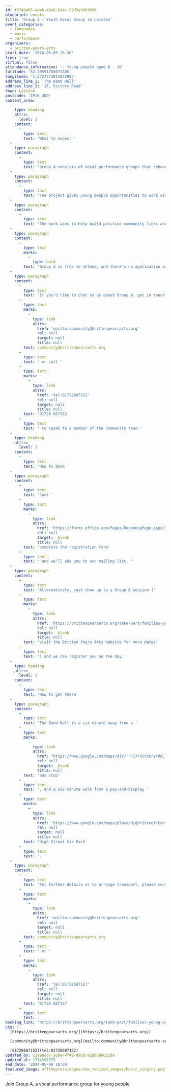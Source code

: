```yaml
---
id: f2748405-ea4b-42e6-814c-56d3e9dd309b
blueprint: events
title: 'Group A - Youth Vocal Group in Leiston'
event_categories:
  - languages
  - music
  - performance
organisers:
  - britten-pears-arts
start_date: '2024-05-09 16:30'
free: true
virtual: false
attendance_information: '- Young people aged 8 - 18'
latitude: '52.20591758071305'
longitude: '1.5727273811032985'
address_line_1: 'The Band Hall'
address_line_2: '17, Victory Road'
town: Leiston
postcode: 'IP16 4DQ'
content_area:
  -
    type: heading
    attrs:
      level: 3
    content:
      -
        type: text
        text: 'What to expect '
  -
    type: paragraph
    content:
      -
        type: text
        text: 'Group A consists of vocal performance groups that rehearse and perform throughout the year. '
  -
    type: paragraph
    content:
      -
        type: text
        text: 'The project gives young people opportunities to work with a wide variety of professional musicians and artists, explore a breadth of musical genres and take part in exciting and creative performances, locally and nationally. '
  -
    type: paragraph
    content:
      -
        type: text
        text: 'The work aims to help build positive community links and raise aspirations for young people.'
  -
    type: paragraph
    content:
      -
        type: text
        marks:
          -
            type: bold
        text: "Group A is free to attend, and there's no application or audition process. New members are always welcome!"
  -
    type: paragraph
    content:
      -
        type: text
        text: "If you'd like to chat to us about Group A, get in touch at "
      -
        type: text
        marks:
          -
            type: link
            attrs:
              href: 'mailto:community@brittenpearsarts.org'
              rel: null
              target: null
              title: null
        text: community@brittenpearsarts.org
      -
        type: text
        text: ' or call '
      -
        type: text
        marks:
          -
            type: link
            attrs:
              href: 'tel:01728687152'
              rel: null
              target: null
              title: null
        text: '01728 687152'
      -
        type: text
        text: ' to speak to a member of the community team.'
  -
    type: heading
    attrs:
      level: 3
    content:
      -
        type: text
        text: 'How to book '
  -
    type: paragraph
    content:
      -
        type: text
        text: 'Just '
      -
        type: text
        marks:
          -
            type: link
            attrs:
              href: 'https://forms.office.com/Pages/ResponsePage.aspx?id=ZwbVcF29fUWihMBpJmH1vDiyLdXvLXlIt9ctjhxLUWFUQVlBUU5JNTk0Rlo2NkdMU1QyMlMyUjZOMSQlQCN0PWcuhttps://forms.office.com/Pages/ResponsePage.aspx?id=ZwbVcF29fUWihMBpJmH1vDiyLdXvLXlIt9ctjhxLUWFUQVlBUU5JNTk0Rlo2NkdMU1QyMlMyUjZOMSQlQCN0PWcu'
              rel: null
              target: _blank
              title: null
        text: 'complete the registration form'
      -
        type: text
        text: " and we'll add you to our mailing list. "
  -
    type: paragraph
    content:
      -
        type: text
        text: 'Alternatively, just show up to a Group A session ('
      -
        type: text
        marks:
          -
            type: link
            attrs:
              href: 'https://brittenpearsarts.org/take-part/families-young-people/group-a'
              rel: null
              target: _blank
              title: null
        text: 'visit the Britten Pears Arts website for more dates'
      -
        type: text
        text: ') and we can register you on the day.'
  -
    type: heading
    attrs:
      level: 3
    content:
      -
        type: text
        text: 'How to get there'
  -
    type: paragraph
    content:
      -
        type: text
        text: 'The Band Hall is a six minute away from a '
      -
        type: text
        marks:
          -
            type: link
            attrs:
              href: "https://www.google.com/maps/dir/''/17+Victory+Rd,+Leiston+IP16+4DQ/@52.205635,1.5714698,17.25z/data=!4m14!4m13!1m5!1m1!1s0x47da278d6a90ee4f:0x1c8327c2bac8a9cc!2m2!1d1.574273!2d52.203373!1m5!1m1!1s0x47da278c4b2e0693:0x78182c3470dcf8ec!2m2!1d1.5726813!2d52.205794!3e2?entry=ttu"
              rel: null
              target: _blank
              title: null
        text: 'bus stop'
      -
        type: text
        text: ', and a six minute walk from a pay-and-display '
      -
        type: text
        marks:
          -
            type: link
            attrs:
              href: 'https://www.google.com/maps/place/High+Street+Car+Park/@52.2054471,1.5776241,18.5z/data=!4m6!3m5!1s0x47da279253c8a65b:0xf8b42b783536f8b!8m2!3d52.2050523!4d1.5785802!16s%2Fg%2F11tjbw6g22'
              rel: null
              target: null
              title: null
        text: 'High Street Car Park'
      -
        type: text
        text: '. '
  -
    type: paragraph
    content:
      -
        type: text
        text: 'For further details or to arrange transport, please contact the Community Team on '
      -
        type: text
        marks:
          -
            type: link
            attrs:
              href: 'mailto:community@brittenpearsarts.org'
              rel: null
              target: null
              title: null
        text: community@brittenpearsarts.org
      -
        type: text
        text: ' or '
      -
        type: text
        marks:
          -
            type: link
            attrs:
              href: 'tel:01728687127'
              rel: null
              target: null
              title: null
        text: '01728 687127'
      -
        type: text
        text: .
booking_link: 'https://brittenpearsarts.org/take-part/families-young-people/group-a'
cta: |-
  [https://brittenpearsarts.org/](https://brittenpearsarts.org/)

  [community@brittenpearsarts.org](mailto:community@brittenpearsarts.org)

  [01728687152](tel:01728687152)
updated_by: c2a9acd7-26be-4f49-89cb-918d0960210a
updated_at: 1714391375
end_date: '2024-05-09 18:00'
featured_image: offthepressimages/new_resized_images/Music_singing.png
---
```

Join Group A, a vocal performance group for young people
